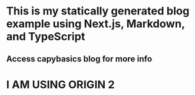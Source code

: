 # This is my statically generated blog example using Next.js, Markdown, and TypeScript

## Access capybasics blog for more info

# I AM USING ORIGIN 2